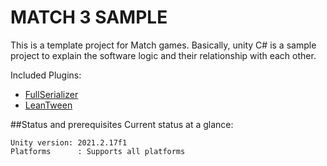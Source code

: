 # MATCH 3 SAMPLE

This is a template project for Match games. Basically, unity C# is a sample project to explain the software logic and their relationship with each other.

Included Plugins:
- [FullSerializer](https://github.com/jacobdufault/fullserializer)
- [LeanTween](https://assetstore.unity.com/packages/tools/animation/leantween-3595)

##Status and prerequisites
Current status at a glance:
```
Unity version: 2021.2.17f1
Platforms      : Supports all platforms
```
